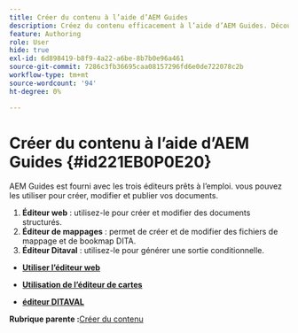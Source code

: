 ```yaml
---
title: Créer du contenu à l’aide d’AEM Guides
description: Créez du contenu efficacement à l’aide d’AEM Guides. Découvrez comment créer, modifier et publier vos documents dans AEM Guides.
feature: Authoring
role: User
hide: true
exl-id: 6d898419-b8f9-4a22-a6be-8b7b0e96a461
source-git-commit: 7286c3fb36695caa08157296fd6e0de722078c2b
workflow-type: tm+mt
source-wordcount: '94'
ht-degree: 0%

---
```


# Créer du contenu à l’aide d’AEM Guides {#id221EB0P0E20}

AEM Guides est fourni avec les trois éditeurs prêts à l’emploi. vous pouvez les utiliser pour créer, modifier et publier vos documents.

1. **Éditeur web** : utilisez-le pour créer et modifier des documents structurés.
1. **Éditeur de mappages** : permet de créer et de modifier des fichiers de mappage et de bookmap DITA.
1. **Éditeur Ditaval** : utilisez-le pour générer une sortie conditionnelle.

- **[Utiliser l’éditeur web](web-editor.md)**

- **[Utilisation de l’éditeur de cartes](map-editor.md)**

- **[éditeur DITAVAL](ditaval-editor.md)**


**Rubrique parente :**&#x200B;[ Créer du contenu](authoring-content.md)
